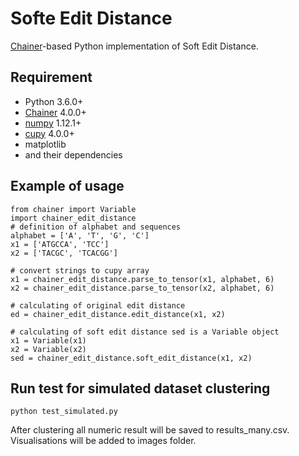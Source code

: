 # Softe Edit Distance
[Chainer](https://github.com/chainer/chainer/)-based Python implementation of Soft Edit Distance.

## Requirement

- Python 3.6.0+
- [Chainer](https://github.com/chainer/chainer/) 4.0.0+
- [numpy](https://github.com/numpy/numpy) 1.12.1+
- [cupy](https://github.com/cupy/cupy) 4.0.0+
- matplotlib
- and their dependencies

## Example of usage
```
from chainer import Variable
import chainer_edit_distance
# definition of alphabet and sequences
alphabet = ['A', 'T', 'G', 'C']
x1 = ['ATGCCA', 'TCC']
x2 = ['TACGC', 'TCACGG']
 	
# convert strings to cupy array
x1 = chainer_edit_distance.parse_to_tensor(x1, alphabet, 6) 
x2 = chainer_edit_distance.parse_to_tensor(x2, alphabet, 6)
 	
# calculating of original edit distance
ed = chainer_edit_distance.edit_distance(x1, x2)
 	
# calculating of soft edit distance sed is a Variable object
x1 = Variable(x1)
x2 = Variable(x2)
sed = chainer_edit_distance.soft_edit_distance(x1, x2)
```
## Run test for simulated dataset clustering
```
python test_simulated.py
```

After clustering all numeric result will be saved to results_many.csv. Visualisations will be added to images folder.

